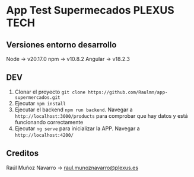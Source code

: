 # App Test Supermecados PLEXUS TECH

## Versiones entorno desarrollo
Node -> v20.17.0
npm -> v10.8.2
Angular -> v18.2.3


## DEV

1. Clonar el proyecto `git clone https://github.com/Raulmn/app-supermercados.git`
2. Ejecutar `npm install`
3. Ejecutar el backend `npm run backend`. Navegar a `http://localhost:3000/products` para comprobar que hay datos y está funcionando correctamente
4. Ejecutar `ng serve` para inicializar la APP. Navegar a `http://localhost:4200/`  

## Creditos
Raúl Muñoz Navarro -> raul.munoznavarro@plexus.es

